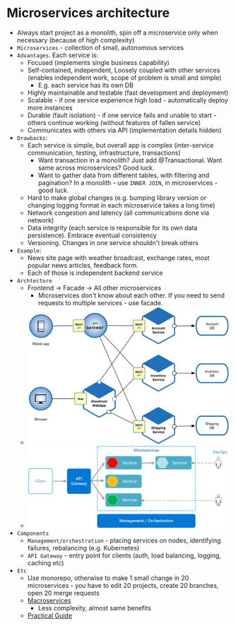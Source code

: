 # Microservices architecture
* Always start project as a monolith, spin off a microservice only when necessary (because of high complexity)
* `Microservices` - collection of small, autonomous services
* `Advantages`. Each service is:
    * Focused (implements single business capability)
	* Self-contained, independent, Loosely coupled with other services (enables independent work, scope of problem is small and simple)
	    * E.g. each service has its own DB
	* Highly maintainable and testable (fast development and deployment)
	* Scalable - if one service experience high load - automatically deploy more instances
	* Durable (fault isolation) - if one service fails and unable to start - others continue working (without features of fallen service)
	* Communicates with others via API (implementation details hidden)
* `Drawbacks`:
	* Each service is simple, but overall app is complex (inter-service communication, testing, infrastructure, transactions)
	    * Want transaction in a monolith? Just add @Transactional. Want same across microservices? Good luck.
	    * Want to gather data from different tables, with filtering and pagination? In a monolith - use `INNER JOIN`, in microservices - good luck.
	* Hard to make global changes (e.g. bumping library version or changing logging format in each microservice takes a long time)
	* Network congestion and latency (all communications done via network)
	* Data integrity (each service is responsible for its own data persistence). Embrace eventual consistency
	* Versioning. Changes in one service shouldn't break others
* `Example`:
    * News site page with weather broadcast, exchange rates, most popular news articles, feedback form. 
    * Each of those is independent backend service
* `Archtecture`
    * Frontend -> Facade -> All other microservices
        * Microservices don't know about each other. If you need to send requests to multiple services - use facade.
    * ![](img/microservices.png)
    * ![](img/microservices-logical.png)
* `Components`
    * `Management/orchestration` - placing services on nodes, identifying failures, rebalancing (e.g. Kubernetes)
    * `API Gateway` - entry point for clients (auth, load balancing, logging, caching etc)
* `Etc`
    * Use monorepo, otherwise to make 1 small change in 20 microservices - you have to edit 20 projects, create 20 branches, open 20 merge requests
    * [Macroservices](https://www.reddit.com/r/programming/comments/nzemqn/disasters_ive_seen_in_a_microservices_world/)
        * Less complexity, almost same benefits
    * [Practical Guide](https://www.marcobehler.com/guides/java-microservices-a-practical-guide)
    
